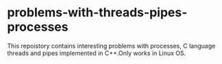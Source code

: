 # problems-with-threads-pipes-processes
This repoistory contains interesting problems with processes, C language threads and pipes implemented in C++.Only works in Linux OS.   
